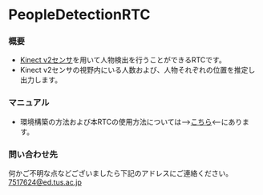 # PeopleDetectionRTC
### 概要
- [Kinect v2センサ](https://developer.microsoft.com/ja-jp/windows/kinect)を用いて人物検出を行うことができるRTCです。
- Kinect v2センサの視野内にいる人数および、人物それぞれの位置を推定し出力します。

### マニュアル
- 環境構築の方法および本RTCの使用方法については-->[こちら](https://github.com/sako35/PeopleDetection/blob/master/PeopleDetectionRTC%E3%83%9E%E3%83%8B%E3%83%A5%E3%82%A2%E3%83%AB.docx)<--にあります。

### 問い合わせ先
何かご不明な点などございましたら下記のアドレスにご連絡ください。
7517624@ed.tus.ac.jp
